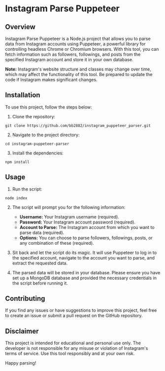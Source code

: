 # Instagram Parse Puppeteer

## Overview

Instagram Parse Puppeteer is a Node.js project that allows you to parse data from Instagram accounts using Puppeteer, a powerful library for controlling headless Chrome or Chromium browsers. With this tool, you can fetch information such as followers, followings, and posts from the specified Instagram account and store it in your own database.

**Note:** Instagram's website structure and classes may change over time, which may affect the functionality of this tool. Be prepared to update the code if Instagram makes significant changes.

## Installation

To use this project, follow the steps below:

1. Clone the repository:

```
git clone https://github.com/bb2882/instagram_puppeteer_parser.git
```

2. Navigate to the project directory:

```
cd instagram-puppeteer-parser
```

3. Install the dependencies:

```
npm install
```

## Usage

1. Run the script:

```
node index
```

2. The script will prompt you for the following information:

   - **Username:** Your Instagram username (required).
   - **Password:** Your Instagram account password (required).
   - **Account to Parse:** The Instagram account from which you want to parse data (required).
   - **Options:** You can choose to parse followers, followings, posts, or any combination of these (required).

3. Sit back and let the script do its magic. It will use Puppeteer to log in to the specified account, navigate to the account you want to parse, and extract the requested data.

4. The parsed data will be stored in your database. Please ensure you have set up a MongoDB database and provided the necessary credentials in the script before running it.

## Contributing

If you find any issues or have suggestions to improve this project, feel free to create an issue or submit a pull request on the GitHub repository.

## Disclaimer

This project is intended for educational and personal use only. The developer is not responsible for any misuse or violation of Instagram's terms of service. Use this tool responsibly and at your own risk.

Happy parsing!
